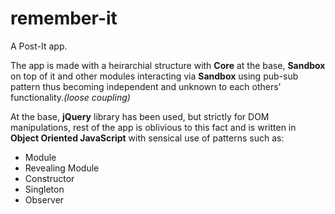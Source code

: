 # remember-it
A Post-It app.

The app is made with a heirarchial structure with __Core__ at the base, __Sandbox__ on top of it and other modules interacting via __Sandbox__ using pub-sub pattern thus becoming independent and unknown to each others' functionality._(loose coupling)_

At the base, __jQuery__ library has been used, but strictly for DOM manipulations, rest of the app is oblivious to this fact and is written in **Object Oriented JavaScript** with sensical use of patterns such as:
 - Module
 - Revealing Module
 - Constructor
 - Singleton
 - Observer

